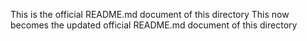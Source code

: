 This is the official README.md document of this directory
This now becomes the updated official README.md document of this directory 
